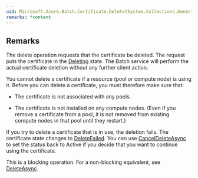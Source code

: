 ```yaml
---  
uid: Microsoft.Azure.Batch.Certificate.Delete(System.Collections.Generic.IEnumerable{Microsoft.Azure.Batch.BatchClientBehavior})  
remarks: *content  
---  
```

  
## Remarks  
 The delete operation requests that the certificate be deleted.  The request puts the certificate in the [Deleting](assetId:///T:Microsoft.Azure.Batch.Common.CertificateState?qualifyHint=False&autoUpgrade=True) state.             The Batch service will perform the actual certificate deletion without any further client action.  
  
 You cannot delete a certificate if a resource (pool or compute node) is using it. Before you can delete a certificate, you must therefore make sure that:  
  
-   The certificate is not associated with any pools.  
  
-   The certificate is not installed on any compute nodes.  (Even if you remove a certificate from a pool, it is not removed from existing compute nodes in that pool until they restart.)  
  
 If you try to delete a certificate that is in use, the deletion fails. The certificate state changes to [DeleteFailed](assetId:///T:Microsoft.Azure.Batch.Common.CertificateState?qualifyHint=False&autoUpgrade=True).             You can use [CancelDeleteAsync](assetId:///M:Microsoft.Azure.Batch.Certificate.CancelDeleteAsync(System.Collections.Generic.IEnumerable{Microsoft.Azure.Batch.BatchClientBehavior},System.Threading.CancellationToken)?qualifyHint=False&autoUpgrade=True) to set the status back to Active if you decide that you want to continue using the certificate.  
  
 This is a blocking operation. For a non-blocking equivalent, see [DeleteAsync](assetId:///M:Microsoft.Azure.Batch.Certificate.DeleteAsync(System.Collections.Generic.IEnumerable{Microsoft.Azure.Batch.BatchClientBehavior},System.Threading.CancellationToken)?qualifyHint=False&autoUpgrade=True).